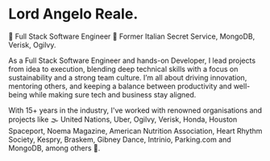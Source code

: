 # Lord Angelo Reale.

💼 Full Stack Software Engineer 🔳 Former Italian Secret Service, MongoDB, Verisk, Ogilvy.

As a Full Stack Software Engineer and hands-on Developer, I lead projects from idea to execution, blending deep technical skills with a focus on sustainability and a strong team culture. I’m all about driving innovation, mentoring others, and keeping a balance between productivity and well-being while making sure tech and business stay aligned.

With 15+ years in the industry, I've worked with renowned organisations and projects like 🌫️ United Nations, Uber, Ogilvy, Verisk, Honda, Houston Spaceport, Noema Magazine, American Nutrition Association, Heart Rhythm Society, Kespry, Braskem, Gibney Dance, Intrinio, Parking.com and MongoDB, among others 🏢.
